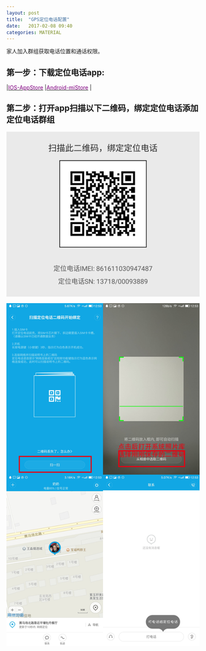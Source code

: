 ```yaml
---
layout: post
title:  "GPS定位电话配置"
date:   2017-02-08 09:40
categories: MATERIAL
---
```

家人加入群组获取电话位置和通话权限。




## 第一步：下载定位电话app:

|[<span style="color: purple">IOS-AppStore</span>](https://itunes.apple.com/us/app/mi-tu-ding-wei-dian-hua/id1100991393?mt=8)        |[<span style="color: purple">Android-miStore</span>](http://app.mi.com/download/424157?ref=search) |

## 第二步：打开app扫描以下二维码，绑定定位电话添加定位电话群组

![先长摁保存此二维码到手机，即可使用“从相册中选取二维码”](/images/QR01.jpg)

![先长摁保存此二维码到手机，即可使用“从相册中选取二维码”](/images/screen4.jpg)